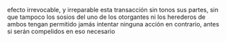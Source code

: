 efecto irrevocable, y irreparable esta transacción sin tonos sus partes, sin que tampoco los sosios del uno de los otorgantes ni los herederos de ambos tengan permitido jamás intentar ninguna acción en contrario, antes si serán compelidos en eso necesario